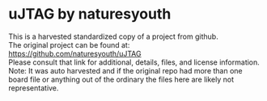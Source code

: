 
# uJTAG by naturesyouth  
This is a harvested standardized copy of a project from github.  
The original project can be found at:  
https://github.com/naturesyouth/uJTAG  
Please consult that link for additional, details, files, and license information.  
Note: It was auto harvested and if the original repo had more than one board file or anything out of the ordinary the files here are likely not representative.  
    